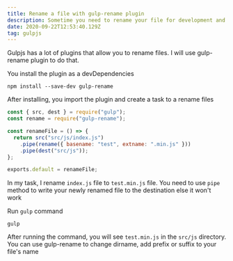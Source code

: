 ```yaml
---
title: Rename a file with gulp-rename plugin
description: Sometime you need to rename your file for development and production
date: 2020-09-22T12:53:40.129Z
tag: gulpjs
---
```

Gulpjs has a lot of plugins that allow you to rename files. I will use gulp-rename plugin to do that. 

You install the plugin as a devDependencies

```
npm install --save-dev gulp-rename
```

After installing, you import the plugin and create a task to a rename files

```javascript
const { src, dest } = require("gulp");
const rename = require("gulp-rename");

const renameFile = () => {
  return src("src/js/index.js")
    .pipe(rename({ basename: "test", extname: ".min.js" }))
    .pipe(dest("src/js"));
};

exports.default = renameFile;

```

In my task, I rename `index.js` file to `test.min.js` file. You need to use `pipe` method to write your newly renamed file to the destination else it won't work 

Run `gulp` command

```
gulp
```

After running the command, you will see `test.min.js` in the `src/js` directory. You can use gulp-rename to change dirname, add prefix or suffix to your file's name